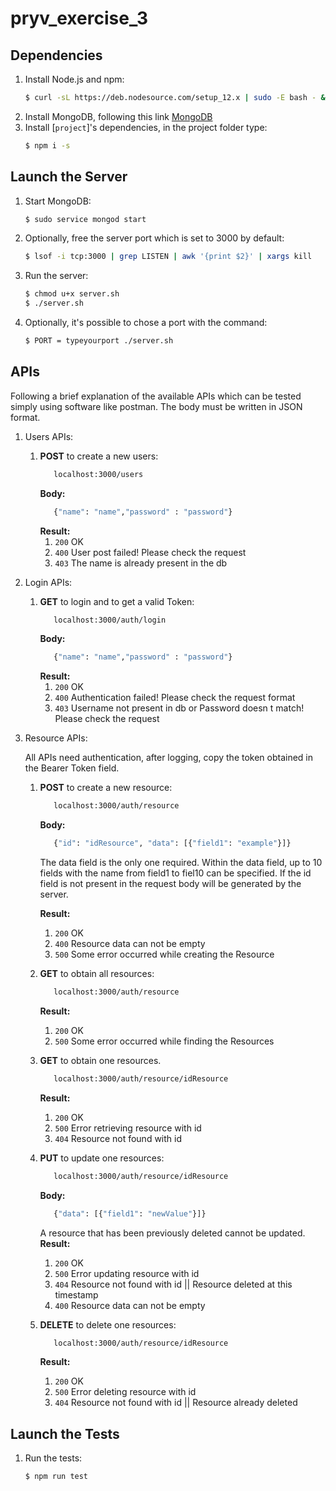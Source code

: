 # pryv_exercise_3
## Dependencies
1. Install Node.js and npm:
    ```bash
    $ curl -sL https://deb.nodesource.com/setup_12.x | sudo -E bash - && sudo apt install -y nodejs
    ```
2. Install MongoDB, following this link [MongoDB](https://docs.mongodb.com/manual/tutorial/install-mongodb-on-ubuntu/#install-mongodb-community-edition-using-deb-packages)    
3. Install [`project`]'s dependencies, in the project folder type:
    ```bash
    $ npm i -s
    ```

## Launch the Server 
1. Start MongoDB:
    ```bash
    $ sudo service mongod start    
    ```
2. Optionally, free the  server port which is set to 3000 by default:
    ```bash
    $ lsof -i tcp:3000 | grep LISTEN | awk '{print $2}' | xargs kill
    ```
3. Run the server:
    ```bash
    $ chmod u+x server.sh
    $ ./server.sh
    ```
4. Optionally, it's possible to chose a port with the command:
    ```bash
    $ PORT = typeyourport ./server.sh
    ```
   
## APIs
Following a brief explanation of the available APIs which can be tested simply using software like postman. The body must be written in JSON format.
1. Users APIs:
    1.  **POST** to create a new users: 
        ```bash
           localhost:3000/users 
        ```
        **Body:**
        ```bash
           {"name": "name","password" : "password"} 
        ```
        **Result:**
        1. `200` OK
        2. `400` User post failed! Please check the request
        3. `403` The name is already present in the db
2. Login APIs:
    1.  **GET** to login and to get a valid Token:
        ```bash
           localhost:3000/auth/login 
        ```
        **Body:**
        ```bash
           {"name": "name","password" : "password"} 
        ```
        **Result:**
        1. `200` OK
        2. `400` Authentication failed! Please check the request format
        3. `403` Username not present in db or Password doesn t match! Please check the request
3. Resource APIs:

    All APIs need authentication, after logging, copy the token obtained in the Bearer Token field.
    1.  **POST** to create a new resource: 
        ```bash
           localhost:3000/auth/resource 
        ```
        **Body:**
        ```bash
           {"id": "idResource", "data": [{"field1": "example"}]}
        ```
        The data field is the only one required. Within the data field, up to 10 fields with the name from field1 to fiel10 can be specified. If the id field is not present in the request body will be generated by the server.
        
        **Result:**
        1. `200` OK
        2. `400` Resource data  can not be empty
        3. `500` Some error occurred while creating the Resource
    2.  **GET** to obtain all resources: 
        ```bash
           localhost:3000/auth/resource 
        ```
        **Result:**
        1. `200` OK
        2. `500` Some error occurred while finding the Resources
    3.  **GET** to obtain one resources. 
        ```bash
           localhost:3000/auth/resource/idResource
        ```
        **Result:**
        1. `200` OK
        2. `500` Error retrieving resource with id 
        3. `404` Resource not found with id 
    4.  **PUT** to update one resources: 
        ```bash
           localhost:3000/auth/resource/idResource
        ```
        **Body:**
        ```bash
           {"data": [{"field1": "newValue"}]}
        ```
        A resource that has been previously deleted cannot be updated.
        **Result:**
        1. `200` OK
        2. `500` Error updating resource with id 
        3. `404` Resource not found with id || Resource deleted at this timestamp
        4. `400` Resource data can not be empty
    5.  **DELETE** to delete one resources: 
        ```bash
           localhost:3000/auth/resource/idResource
        ```
        **Result:**
        1. `200` OK
        2. `500` Error deleting resource with id 
        3. `404` Resource not found with id || Resource already deleted
  
## Launch the Tests 
1. Run the tests:
    ```bash
    $ npm run test
    ```


